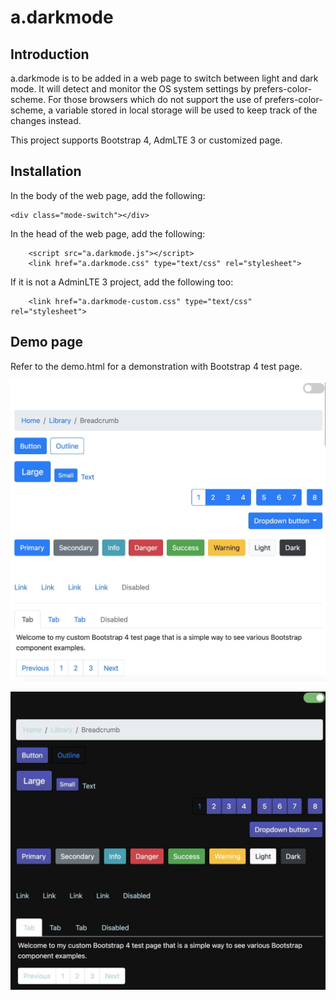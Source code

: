 # a.darkmode

## Introduction
a.darkmode is to be added in a web page to switch between light and dark mode. It will detect and monitor the OS system settings by prefers-color-scheme. For those browsers which do not support the use of prefers-color-scheme, a variable stored in local storage will be used to keep track of the changes instead.

This project supports Bootstrap 4, AdmLTE 3 or customized page.

## Installation

In the body of the web page, add the following:

    <div class="mode-switch"></div>

In the head of the web page, add the following:
```
	<script src="a.darkmode.js"></script>
	<link href="a.darkmode.css" type="text/css" rel="stylesheet">
```
If it is not a AdminLTE 3 project, add the following too:
```
	<link href="a.darkmode-custom.css" type="text/css" rel="stylesheet">
```
## Demo page

Refer to the demo.html for a demonstration with Bootstrap 4 test page.


![alt text](https://github.com/alantypoon/a.darkmode/blob/main/images/mode-light.png?raw=true)

![alt text](https://github.com/alantypoon/a.darkmode/blob/main/images/mode-dark.png?raw=true)
